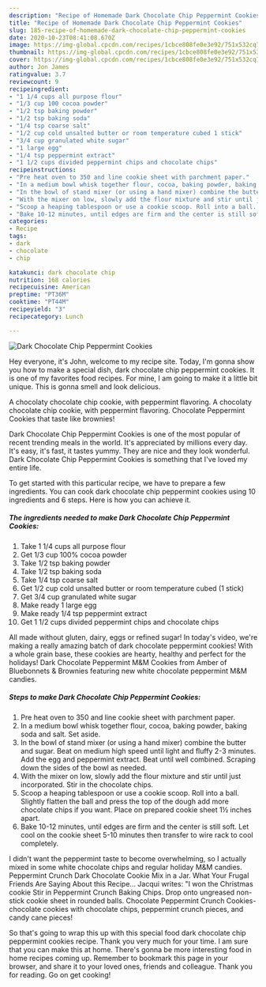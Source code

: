 ```yaml
---
description: "Recipe of Homemade Dark Chocolate Chip Peppermint Cookies"
title: "Recipe of Homemade Dark Chocolate Chip Peppermint Cookies"
slug: 185-recipe-of-homemade-dark-chocolate-chip-peppermint-cookies
date: 2020-10-23T08:41:08.670Z
image: https://img-global.cpcdn.com/recipes/1cbce808fe0e3e92/751x532cq70/dark-chocolate-chip-peppermint-cookies-recipe-main-photo.jpg
thumbnail: https://img-global.cpcdn.com/recipes/1cbce808fe0e3e92/751x532cq70/dark-chocolate-chip-peppermint-cookies-recipe-main-photo.jpg
cover: https://img-global.cpcdn.com/recipes/1cbce808fe0e3e92/751x532cq70/dark-chocolate-chip-peppermint-cookies-recipe-main-photo.jpg
author: Jon James
ratingvalue: 3.7
reviewcount: 9
recipeingredient:
- "1 1/4 cups all purpose flour"
- "1/3 cup 100 cocoa powder"
- "1/2 tsp baking powder"
- "1/2 tsp baking soda"
- "1/4 tsp coarse salt"
- "1/2 cup cold unsalted butter or room temperature cubed 1 stick"
- "3/4 cup granulated white sugar"
- "1 large egg"
- "1/4 tsp peppermint extract"
- "1 1/2 cups divided peppermint chips and chocolate chips"
recipeinstructions:
- "Pre heat oven to 350 and line cookie sheet with parchment paper."
- "In a medium bowl whisk together flour, cocoa, baking powder, baking soda and salt. Set aside."
- "In the bowl of stand mixer (or using a hand mixer) combine the butter and sugar. Beat on medium high speed until light and fluffy 2-3 minutes. Add the egg and peppermint extract. Beat until well combined. Scraping down the sides of the bowl as needed."
- "With the mixer on low, slowly add the flour mixture and stir until just incorporated. Stir in the chocolate chips."
- "Scoop a heaping tablespoon or use a cookie scoop. Roll into a ball. Slightly flatten the ball and press the top of the dough add more chocolate chips if you want. Place on prepared cookie sheet 1½ inches apart."
- "Bake 10-12 minutes, until edges are firm and the center is still soft. Let cool on the cookie sheet 5-10 minutes then transfer to wire rack to cool completely."
categories:
- Recipe
tags:
- dark
- chocolate
- chip

katakunci: dark chocolate chip 
nutrition: 168 calories
recipecuisine: American
preptime: "PT36M"
cooktime: "PT44M"
recipeyield: "3"
recipecategory: Lunch

---
```



![Dark Chocolate Chip Peppermint Cookies](https://img-global.cpcdn.com/recipes/1cbce808fe0e3e92/751x532cq70/dark-chocolate-chip-peppermint-cookies-recipe-main-photo.jpg)

Hey everyone, it's John, welcome to my recipe site. Today, I'm gonna show you how to make a special dish, dark chocolate chip peppermint cookies. It is one of my favorites food recipes. For mine, I am going to make it a little bit unique. This is gonna smell and look delicious.

A chocolaty chocolate chip cookie, with peppermint flavoring. A chocolaty chocolate chip cookie, with peppermint flavoring. Chocolate Peppermint Cookies that taste like brownies!

Dark Chocolate Chip Peppermint Cookies is one of the most popular of recent trending meals in the world. It's appreciated by millions every day. It's easy, it's fast, it tastes yummy. They are nice and they look wonderful. Dark Chocolate Chip Peppermint Cookies is something that I've loved my entire life.


To get started with this particular recipe, we have to prepare a few ingredients. You can cook dark chocolate chip peppermint cookies using 10 ingredients and 6 steps. Here is how you can achieve it.

<!--inarticleads1-->

##### The ingredients needed to make Dark Chocolate Chip Peppermint Cookies:

1. Take 1 1/4 cups all purpose flour
1. Get 1/3 cup 100% cocoa powder
1. Take 1/2 tsp baking powder
1. Take 1/2 tsp baking soda
1. Take 1/4 tsp coarse salt
1. Get 1/2 cup cold unsalted butter or room temperature cubed (1 stick)
1. Get 3/4 cup granulated white sugar
1. Make ready 1 large egg
1. Make ready 1/4 tsp peppermint extract
1. Get 1 1/2 cups divided peppermint chips and chocolate chips


All made without gluten, dairy, eggs or refined sugar! In today&#39;s video, we&#39;re making a really amazing batch of dark chocolate peppermint cookies! With a whole grain base, these cookies are hearty, healthy and perfect for the holidays! Dark Chocolate Peppermint M&amp;M Cookies from Amber of Bluebonnets &amp; Brownies featuring new white chocolate peppermint M&amp;M candies. 

<!--inarticleads2-->

##### Steps to make Dark Chocolate Chip Peppermint Cookies:

1. Pre heat oven to 350 and line cookie sheet with parchment paper.
1. In a medium bowl whisk together flour, cocoa, baking powder, baking soda and salt. Set aside.
1. In the bowl of stand mixer (or using a hand mixer) combine the butter and sugar. Beat on medium high speed until light and fluffy 2-3 minutes. Add the egg and peppermint extract. Beat until well combined. Scraping down the sides of the bowl as needed.
1. With the mixer on low, slowly add the flour mixture and stir until just incorporated. Stir in the chocolate chips.
1. Scoop a heaping tablespoon or use a cookie scoop. Roll into a ball. Slightly flatten the ball and press the top of the dough add more chocolate chips if you want. Place on prepared cookie sheet 1½ inches apart.
1. Bake 10-12 minutes, until edges are firm and the center is still soft. Let cool on the cookie sheet 5-10 minutes then transfer to wire rack to cool completely.


I didn&#39;t want the peppermint taste to become overwhelming, so I actually mixed in some white chocolate chips and regular holiday M&amp;M candies. Peppermint Crunch Dark Chocolate Cookie Mix in a Jar. What Your Frugal Friends Are Saying About this Recipe… Jacqui writes: &#34;I won the Christmas cookie Stir in Peppermint Crunch Baking Chips. Drop onto ungreased non-stick cookie sheet in rounded balls. Chocolate Peppermint Crunch Cookies-chocolate cookies with chocolate chips, peppermint crunch pieces, and candy cane pieces! 

So that's going to wrap this up with this special food dark chocolate chip peppermint cookies recipe. Thank you very much for your time. I am sure that you can make this at home. There's gonna be more interesting food in home recipes coming up. Remember to bookmark this page in your browser, and share it to your loved ones, friends and colleague. Thank you for reading. Go on get cooking!
